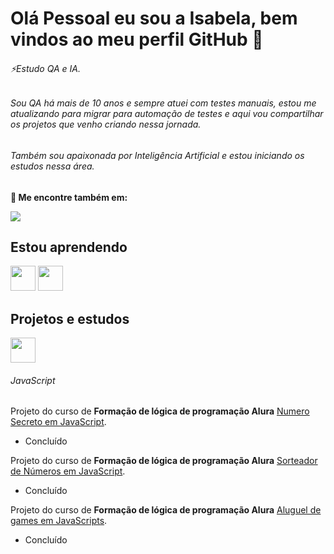 # Olá Pessoal eu sou a Isabela, bem vindos ao meu perfil GitHub   👋

###### ⚡Estudo QA e IA. 
###### Sou QA há mais de 10 anos e sempre atuei com testes manuais, estou me atualizando para migrar para automação de testes e aqui vou compartilhar os projetos que venho criando nessa jornada.
###### Também sou apaixonada por Inteligência Artificial e estou iniciando os estudos nessa área.
**💬 Me encontre também em:**

  <div>
            <a href="https://www.linkedin.com/in/isabela-siqueira-40609925/" target="_blank"><img loading="lazy" src="https://img.shields.io/badge/-LinkedIn-%230077B5?style=for-the-badge&logo=linkedin&logoColor=white" target="_blank"></a>
          
  <div>

## Estou aprendendo
  <div>
            <img src="https://cdn.jsdelivr.net/gh/devicons/devicon@latest/icons/javascript/javascript-original.svg" width="40" height="40" /> <img src="https://cdn.jsdelivr.net/gh/devicons/devicon@latest/icons/python/python-original-wordmark.svg" width="40" height="40" />         
          
  <div>

  ## Projetos e estudos
  <div>
    <img src="https://cdn.jsdelivr.net/gh/devicons/devicon@latest/icons/javascript/javascript-original.svg" width="40" height="40" />
  <div>
    
  ###### JavaScript
  Projeto do curso de **Formação de lógica de programação Alura** [Numero Secreto em JavaScript](https://github.com/isa-santtos/numero-secreto).
  * Concluído
  
  Projeto do curso de **Formação de lógica de programação Alura** [Sorteador de Números em JavaScript](https://github.com/isa-santtos/sorteador-numeros2).
  * Concluído

 Projeto do curso de **Formação de lógica de programação Alura** [Aluguel de games em JavaScripts](https://github.com/isa-santtos/alugames).
  * Concluído
